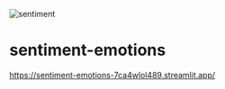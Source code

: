 ![sentiment](https://github.com/sajidshaik11017/sentiment-emotions/assets/111382092/cc4236ad-fe57-42c7-8746-eb295d708213)
# sentiment-emotions
https://sentiment-emotions-7ca4wlol489.streamlit.app/
